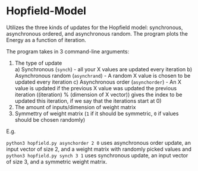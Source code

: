 # Hopfield-Model
Utilizes the three kinds of updates for the Hopfield model: synchronous, asynchronous ordered, and asynchronous random. The program plots the Energy as a function of iteration.

The program takes in 3 command-line arguments:

1) The type of update </br>
  </t>a) Synchronous (```synch```) - all your X values are updated every iteration
  </t>b) Asynchronous random (```asynchrand```) - A random X value is chosen to be updated every iteration 
  </t>c) Asynchronous order (```asynchorder```) - An X value is updated if the previous X value was updated the previous iteration ((iteration) % (dimension of X vector)) gives the index to be updated this iteration, if we say that the iterations start at 0)
2) The amount of inputs/dimension of weight matrix
3) Symmettry of weight matrix (`1` if it should be symmetric, `0` if values should be chosen randomly)

E.g. 

```python3 hopfield.py asynchorder 2 0``` uses asynchronous order update, an input vector of size 2, and a weight matrix with randomly picked values and 
```python3 hopfield.py synch 3 1``` uses synchronous update, an input vector of size 3, and a symmetric weight matrix.

